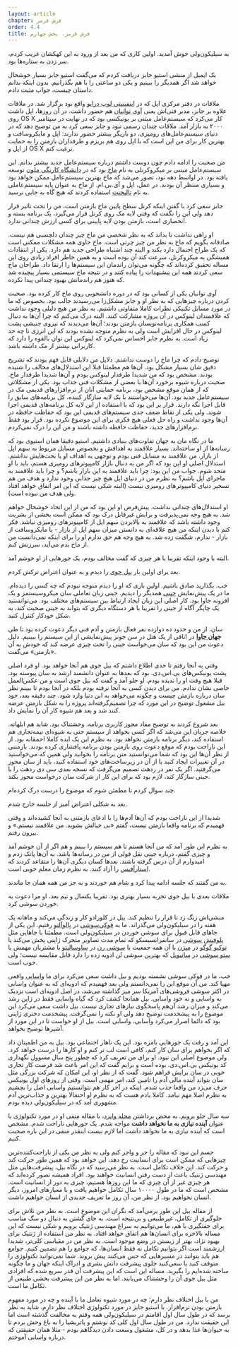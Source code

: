 ```yaml
---
layout: article
chapter: فرش قرمز
order: 4.4
title: فرش قرمز، بخش چهارم
---
```




به سیلیکون‌ولی خوش آمدید. اولین کاری که من بعد از ورود به این کهکشان غریب کردم، سر زدن به ستاره‌ها بود. 

یک ایمیل از منشی استیو جابز دریافت کردم که می‌گفت استیو جابز بسیار خوشحال خواهد شد اگر همدیگر را ببینیم و یکی دو ساعتی را با هم بگذرانیم. بدون اینکه بدانم داستان چیست، جواب مثبت دادم. 

ملاقات در دفتر مرکزی اپل که در <abbr title="Infinity Loop Drive">اینفینیتی لوپ درایو</abbr > واقع بود برگزار شد. در ملاقات علاوه بر جابز، مدیر فنی‌اش یعنی <abbr title="Avie Tevanian">آوی توانیان</abbr > هم حضور داشت. در آن روزها، اپل داشت روی OS X کار می‌کرد که سیستم‌عامل مبتنی بر یونیکسی بود که در نهایت در سپتامبر ۲۰۰۰ به بازار آمد. ملاقات چندان رسمی نبود و جابز سعی کرد به من توضیح دهد که در دنیای سیستم‌عامل‌های رومیزی، دو بازیگر بیشتر حضور ندارند: اپل و مایکروسافت و بهترین کار برای من این است که با اپل روی هم بریزم و طرفداران بازمتن را به حمایت از اپل و OS X ترغیب کنم. 

من صحبت را ادامه دادم چون دوست داشتم درباره سیستم‌عامل جدید بیشتر بدانم. این سیستم‌عامل مبتنی بر میکروکرنلی به نام <abbr title="Mach - همانطور که در اینجا گفته شده، میکروکرنلی بود که در دانشگاه کارنگی ملون توسعه یافت. این پروژه به جایی نرسید و با کنار گذاشتن ایده میکروکرنل، پایه ای شد برای کرنل‌های مونولیتیک سیستم عامل‌های مدرنی همچون OS X.">ماخ</abbr > بود که در <abbr title="Carnegie Mellon University">دانشگاه کارنگی ملون</abbr > توسعه یافته بود. در اواسط دهه نود، تصور می‌شد که ماخ بهترین سیستم‌عامل ممکن خواهد بود و بسیاری منتظر آن بودند. در عمل، اپل و آی.بی.ام. از ماخ به عنوان پایه سیستم‌عاملی به نام <abbr title="Taligent">تالیجنت</abbr > استفاده کردند که هیچ گاه به جایی نرسید. 

جابز سعی کرد با گفتن اینکه کرنل سطح پایین ماخ بازمتن است، من را تحت تاثیر قرار دهد ولی این را نگفت که وقتی لایه مک روی کرنل قرار می‌گیرد، یک برنامه بسته و انحصاری است، بازمتن بودن لایه پایینی برای کسی ارزش چندانی ندارد. 

او راهی نداشت تا بداند که به نظر شخصی من ماخ چیز چندان دلچسبی هم نیست. صادقانه بگویم که ماخ به نظر من چیز چرتی است. ماخ حاوی همه مشکلات ممکنی است که یک طراح احتمال دارد بکند و البته چند اشتباه طراحی جدید هم دارد. یکی از انتقادات همیشگی به میکروکرنل، سرعت کند آن بوده است و به همین خاطر افراد زیادی روی این مساله تحقیق کرده‌اند که چگونه می‌توان راندمان این سیستم‌ها را ارتقا داد. طراحان ماخ سعی کردند همه این پیشنهدات را پیاده کنند و در نتیجه ماخ سیستمی بسیار پیچیده شد که هنوز هم راندمانش بهبود چندانی پیدا نکرده. 

آوی توانیان یکی از کسانی بود که در دوره دانشجویی روی ماخ کار کرده بود. صحبت کردن درباره چیزهایی که به نظر او و جابز مشکل‌زا می‌رسیدند جالب بود. بخصوص که ما در مورد مسایل تکنیکی نظرات کاملا متفاوتی داشتیم. به نظر من هیچ دلیلی وجود نداشت که علاقمندان لینوکس در آن پروژه مشارکت کنند. البته درک می‌کنم که چرا آن‌ها به دنبال کسب همکاری برنامه‌نویسان بازمتن بودند؛ آن‌ها می‌دیدند که نیروی جنبشی پشت لینوکس در حال افزایش است ولی به نظرم متوجه نشده بودند که این انرژی تا چه حد زیاد است. به نظرم جابز احساس نمی‌کرد که لینوکس این توان بالقوه را دارد که کاربرانی بیشتر از مک داشته باشد.

توضیح دادم که چرا ماخ را دوست نداشتم. دلایل من دلایلی قابل فهم بودند که تشریح دقیق شان بسیار مشکل بود. آن‌ها هم مطمئنا قبلا این استدلال‌های مخالف را شنیده بودند. مشخص بود که من شدیدا طرفدار لینوکس بودم و آن‌ها شدیدا طرفدار ماخ. صحبت درباره شیوه برخورد آن‌ها با بعضی از مشکلات فنی جذاب بود. یکی از مشکلاتی که از همان موقع مشخص بود، برنامه حمایتی آنان از نرم‌افزارهای قدیمی مک در سیستم‌عامل جدید بود. آن‌ها می‌خواستند با یک لایه سازگار کننده، کل برنامه‌های سابق را قابل اجرا نگه دارند. قرار بر این بود که با استفاده از این لایه کل برنامه‌های قدیمی اجرا شوند. ولی یکی از نقاط ضعف جدی سیستم‌های قدیمی این بود که حفاظت حافظه در آن‌‌ها وجود نداشت و راه حل فعلی هیچ فکری برای این موضوع نکرده بود. قرار بود فقط نرم‌افزارهای جدید، حفاظت حافظه داشته باشند و من این را درک نمی‌کردم. 

ما در نگاه مان به جهان تفاوت‌های بنیادی داشتیم. استیو دقیقا همان استیوی بود که رسانه‌ها از او ساخته‌اند. بسیار علاقمند به اهدافش و بخصوص مسایل مربوط به سهم اپل از بازار. من علاقمند به مسایل فنی بودم و توجهی به اهداف او یا بحث‌هایش نداشتم. استدلال اصلی او این بود که اگر من به دنبال بازار کامپیوترهای رومیزی هستم، باید با او متحد شوم. جواب من این بود: چرا باید علاقمند به این بازار باشم؟ و چرا باید علاقمند به ماجرای اپل باشم؟ به نظرم من در دنیای اپل هیچ چیز جذابی وجود ندارد و هدف من هم تسخیر دنیای کامپیوترهای رومیزی نیست (البته شکی نیست که این امر اتفاق خواهد افتاد ولی هدف من نبوده است).

او استدلال‌های چندانی نداشت. پیش‌فرض او این بود که من از این اتحاد خوشحال خواهم شد. به هیچ وجه نمی‌پذیرفت و برایش غیرقابل درک بود که ممکن است بخشی از بشریت وجود داشته باشد که علاقمند به بالابردن سهم اپل از کامپیوترهای رومیزی نباشد. فکر کنم با دیدن اینکه من هیچ علاقه‌ای به دانستن میزان سهم اپل از بازار - یا مایکروسافت از بازار - ندارم، شگفت زده شد. به هیچ وجه هم حق ندارم او را برای اینکه نمی‌دانست من از ماخ بدم می‌آید، سرزنش کنم.

البته با وجود اینکه تقریبا با هر چیزی که گفت مخالف بودم، یک جورهایی از او خوشم آمد. 

بعد برای اولین بار <abbr title="Bill Joy">بیل جوی</abbr > را دیدم و به عنوان اعتراض ترکش کردم. 

خب. بگذارید صادق باشیم. اولین باری که او را دیدم متوجه نبودم که چه کسی را دیده‌ام. ما در یک پیش‌نمایش <abbr title="Jini">جینی</abbr > همدیگر را دیدیم. جینی زبان تعاملی سان میکروسیستمز و یک افزونه جاوا بود. کار اصلی این زبان ایجاد ارتباط بین سیستم‌های مختلف بود. می‌توانستید یک چاپگر آگاه از جینی را تقریبا با هر دستگاه دیگری که بتواند به جینی صحبت کند، به شکل خودکار کنترل کنید. 

سان، از من و حدود ده دوازده نفر فعال بازمتن و آدم فنی دیگر دعوت کرده بود تا طی <abbr title="Java World">**جهان جاوا**</abbr > در اتاقی از یک هتل در سن جونز پیش‌نمایشی از این سیستم را ببینیم. دلیل دعوت من این بود که سان می‌خواست جینی را تحت چیزی عرضه کند که خودش به آن «بازمتن» می‌گفت. 

وقتی به آنجا رفتم تا حدی اطلاع داشتم که بیل جوی هم آنجا خواهد بود. او فرد اصلی پشت یونیکس‌های بی.اس.دی. بود که بعدها به عنوان دانشمند ارشد به سان پیوسته بود. قبلا هیچ وقت او را ندیده بودم. او جلو آمد و گفت که بیل جوی است و من عکس‌العمل خاصی نشان ندادم. من برای دیدن کسی به آنجا نرفته بودم بلکه در آنجا بودم تا ببینم نظر سان درباره بازمتن چیست و چگونه می‌خواهد به این دنیا وارد شود. چند دقیقه بعد، خود بیل مشغول توضیح در این مورد که چرا تصمیم‌گرفته‌اند پروژه را به شکل بازمتن عرضه کنند شد و بعد هم شیوه کار آن را نمایش داد. 

بعد شروع کردند به توضیح مفاد مجوز کاربری برنامه. وحشتناک بود. شاید هم ابلهانه. خلاصه جریان این می‌شد که اگر کسی بخواهد از سیستم حتی به شیوه‌ای نیمه‌تجاری هم استفاده کند، دیگر برنامه بازمتن نخواهد بود. به نظرم این یک ایده کاملا احمقانه بود. از این ناراحت بودم که موقع دعوت روی بازمتن بودن برنامه پافشاری کرده بودند. بازمتنی از نظر آن‌ها این بود که شما می‌توانستید متن برنامه را بخوانید ولی همین که می‌خواستید در آن تغییرات ایجاد کنید یا از آن در زیرساخت‌های خود استفاده کنید، باید از سان مجوز می‌گرفتید. اگر یک نفر در ردهت تصمیم می‌گرفت که نسخه بعدی سی دی ردهت را با جینی سازگار کند، لازم بود که برای این کار از شرکت سان درخواست مجوز بکند. 

چند سوال کردم تا مطمئن شوم که موضوع را درست درک کرده‌ام. 

بعد به شکلی اعتراض آمیز از جلسه خارج شدم. 

شدیدا از این ناراحت بودم که آن‌ها آدم‌ها را با ادعای بازمتنی به آنجا کشیده‌اند و وقتی فهمیدم که برنامه واقعا بازمتن نیست، گفتم «بی خیالش بشوید. من علاقمند نیستم.» و بیرون رفتم. 

به نظرم این طور آمد که من آنجا هستم تا هم سیستم را ببینم و هم اگر از آن خوشم آمد و چیزی گفتم، درباره جینی نقل قولی از من در رسانه‌ها باشد. به آن‌ها پاتک زدم و امیدوارم از آن درس گرفته باشند. بعدها کسان دیگری آن‌ها را متقاعد کردند که <abbr title="Star Office - بسته نرم افزارهای اداری شرکت سان میکروسیستمز.">استارآفیس</abbr > را آزاد کنند. به نظرم زمان معلم خوبی است.

به من گفتند که جلسه ادامه پیدا کرد و شام هم خوردند و به جز من همه همان جا ماندند. 

ملاقات بعدی با بیل جوی تجربه بسیار بهتری بود. تقریبا یکسال و نیم بعد، او مرا دعوت به خوردن سوشی کرد. 

منشی‌اش زنگ زد تا قرار را تنظیم کند. بیل در کلورادو کار و زندگی می‌کند و ماهانه یک هفته را در سیلیکون‌ولی می‌گذراند. ما به <abbr title="Fuki Sushi">فوکی‌سوشی</abbr > در <abbr title=" Palo Alto">پالوآلتو</abbr > رفتیم. این یکی از جاهای قابل قبول برای سوشی خوردن در سیلیکون‌ولی است. مطمئنا با جاهایی مثل <abbr title="Blowfish Sushi">بلوفیش سوشی</abbr > در سانفرانسیسکو که تمام مدت تصاویر متحرک ژاپنی پخش می‌کند یا <abbr title="Tokyo Go Go">توکیو گوگو</abbr > در <abbr title="Mission">میژن</abbr > با آن همه جمعیت یا <abbr title="Sushi Ran">سوشی رن</abbr > در <abbr title=" Sausalito">ساوسالیتو</abbr > با مشتریان مهمش یا <abbr title="Seto Sushi">ستو سوشی</abbr > در <abbr title=" Sunnyvale">سانیویل</abbr > که بهترین سوشی تُن ادویه زده را دارد قابل مقایسه نیست؛ ولی خوب است.

خب، ما در فوکی سوشی نشسته بودیم و بیل داشت سعی‌ می‌کرد برای ما <abbr title="سس تند سوشی که در بهترین حالت از گیاهی به همین نام گرفته می‌شود.">واسابی</abbr > واقعی مهیا کند. من آن موقع این را نمی‌دانستم ولی بعد فهمیدم که ادویه‌ای که به عنوان واسابی در اکثر سوشی فروشی‌های آمریکا سر میز گذاشته می‌شد،‌ در اصل ادویه‌ای است نزدیک به واسابی و نه خود واسابی. بیل همانجا کشف کرد که گیاه واسابی فقط در ژاپن رشد می‌کند و میزان رشد آن‌هم پاسخگوی نیازهای تجاری نیست. بیل داشت سعی می‌کرد این موضوع را به پیشخدمت توضیح دهد ولی او نکته را نمی‌گرفت. پیشخدمت دختری ژاپنی بود که دائما اصرار می‌کرد واسابی، واسابی است. بیل از او خواست تا در این مورد از آشپزها توضیح بخواهد.

این آمد و رفت یک جورهایی بامزه بود. این یک ناهار اجتماعی بود. بیل به من اطمینان داد که اگر بخواهم برای سان کار کنم، کافی است لب تر کنم و او کارها را درست خواهد کرد. ولی موضوع اصلی این نبود. او برای من تعریف کرد که چطور پنج سال مسوول نگهداری کد یونیکس بی‌.اس.دی. بوده است و برایم گفت که این امر باعث شد فرصت کار تجاری خوبی در سان برایش فراهم شود. گفت که از نظر او، این امکان که شرکت بزرگی مثل سان بتواند آینده مالی آدم را تامین کند، امر مهمی است. وقتی از روزهای اول یونیکس حرف می‌زد من واقعا جذب شدم. اینکه در آخر کار هم نتوانستیم واسابی اصل را بچشیم به نظرم اصلا مهم نیامد. کاملا یادم هست که به نظرم او احتمالا بهترین و جذاب‌ترین آدم مشهوری آمد که در سیلیکون‌ولی دیده بودم. 

سه سال جلو برویم. به محض برداشتن <abbr title="Wired magazine - مجله تکنولوژیک که این روزها سایتی هم به همنن نام را اداره می‌کند.">مجله وایرد</abbr >، با مقاله منفی او در مورد تکنولوژی با عنوان **آینده نیازی به ما نخواهد داشت** مواجه شدم. یک جورهایی ناراحت شدم. مشخص است که آینده نیازی به ما نخواهد داشت اما لازم نیست اینقدر منفی در این باره صحبت کنیم. 

حسم این نبود که مقاله را جر و واجر کنم ولی به نظر من یکی از ناراحت‌کننده‌ترین چیزهایی که ممکن است برای انسانیت رخ دهد، این خواهد بود که همین طور حرکت کند و حرکت کند. این خلاف تکامل است. به نظر می‌رسید که در نگاه بیل، پیشرفت‌هایی مثل مهندسی ژنتیک باعث از دست رفتن انسانیت خواهند بود. افراد همیشه تصور کرده‌اند که هر چیزی غیر از آن چیزی که ما این روزها هستیم، چیزی به دور از انسانیت است. مشخص است که ما در طول ۱۰۰۰۰ سال تکامل خواهیم یافت و با معیارهای امروز، دیگر انسان نخواهیم بود. از نظر من، آن‌ روز ما تعریف جدیدی از انسان خواهیم داشت.

از مقاله بیل این طور برمی‌آمد که نگران این موضوع است. به نظر من تلاش برای جلوگیری از تکامل، غیرطبیعی و بی‌نتیجه است. به جای گشتن به دنبال دو سگ مناسب برای جفتگیری با هم، ما می‌توانیم به سراغ مهندسی ژنتیک برویم و شکی نیست که این مساله بالاخره برای انسان‌ها هم اتفاق خواهد افتاد. به نظر من استفاده از ژنتیک برای بهبود نژاد، بهتر از زیستن در وضع موجود است. به نظر من در مقیاسی کلی‌تر، شدیدا ارزشمند است اگر بتوانیم تکامل نه فقط انسان‌ها، که جوامع را هم تضمین کنیم. جوامع هم باید بتوانند در مسیرهایی که حس می‌کنند پیش بروند. شما نمی‌توانید تکنولوژی را متوقف کنید یا سعی‌کنید جلوی پیشرفت دانش بشری و ادراک اینکه جهان و ما چگونه ساخته شده‌ایم را بگیرید. مساله این است که این پیشرفت آن قدر سریع شده که افرادی مثل بیل جوی آن را وحشتناک می‌یابند. اما به نظر من این پیشرفت بخشی طبیعی از تکامل ما است.

من با بیل اختلاف نظر دارم؛ چه در مورد شیوه تعامل ما با آینده و چه در مورد مفهوم بازمتن بودن نرم‌افزار. با استیو جابز در مورد تکنولوژی اختلاف نظر دارم. شاید به نظر برسد که در طول سال اول اقامتم در سیلیکون‌ولی همه وقتم به مخالفت گذشته است اما این حقیقت ندارد. من در طول سال اول کلی کد نوشتم و پاتریشیا را به باغ وحش بردم تا به حیوان‌ها غذا بدهد و در کل، مشغول وسعت دادن دیدگاهم بودم - مثلا همان حقیقتی که درباره واسابی آموختم.


